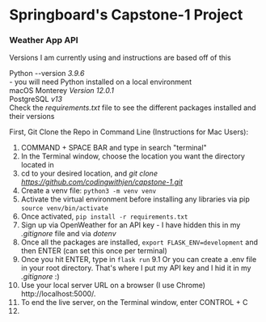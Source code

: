 # Springboard's Capstone-1 Project
### Weather App API

Versions I am currently using and instructions are based off of this<br>

Python --version *3.9.6*<br> - you will need Python installed on a local environment<br>
macOS Monterey *Version 12.0.1*<br>
PostgreSQL *v13*<br>
Check the *requirements.txt* file to see the different packages installed and their versions <br>


First, Git Clone the Repo in Command Line (Instructions for Mac Users):
1. COMMAND + SPACE BAR and type in search "terminal"
2. In the Terminal window, choose the location you want the directory located in
3. cd to your desired location, and *git clone https://github.com/codingwithjen/capstone-1.git*
4. Create a venv file: `python3 -m venv venv`
5. Activate the virtual environment before installing any libraries via pip `source venv/bin/activate`
6. Once activated, `pip install -r requirements.txt`
7. Sign up via OpenWeather for an API key - I have hidden this in my *.gitignore* file and via *dotenv*
8. Once all the packages are installed, `export FLASK_ENV=development` and then ENTER (can set this once per terminal)
9. Once you hit ENTER, type in `flask run`
9.1 Or you can create a .env file in your root directory. That's where I put my API key and I hid it in my *.gitignore* :)
10. Use your local server URL on a browser (I use Chrome) http://localhost:5000/.
11. To end the live server, on the Terminal window, enter CONTROL + C
12. 



